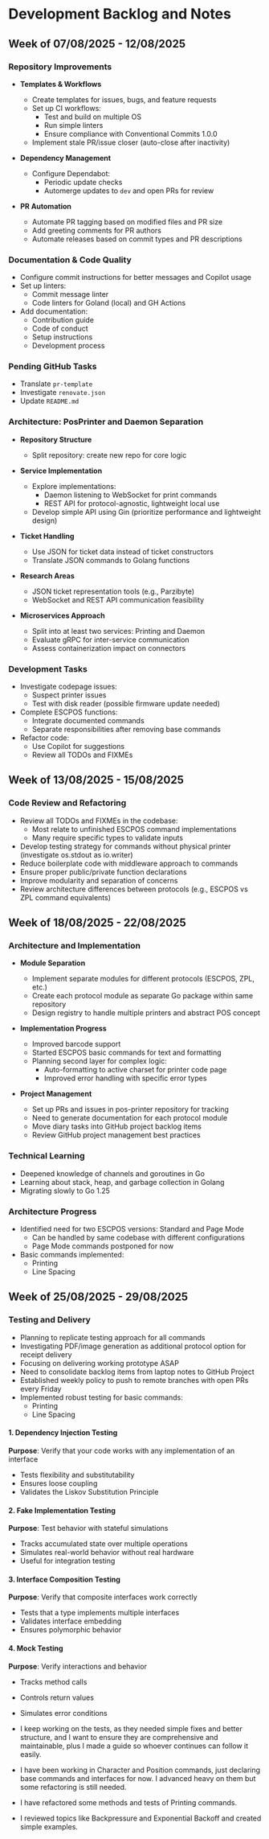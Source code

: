 # Development Backlog and Notes

## Week of 07/08/2025 - 12/08/2025

### Repository Improvements

- **Templates & Workflows**
  - Create templates for issues, bugs, and feature requests
  - Set up CI workflows:
    - Test and build on multiple OS
    - Run simple linters
    - Ensure compliance with Conventional Commits 1.0.0
  - Implement stale PR/issue closer (auto-close after inactivity)

- **Dependency Management**
  - Configure Dependabot:
    - Periodic update checks
    - Automerge updates to `dev` and open PRs for review

- **PR Automation**
  - Automate PR tagging based on modified files and PR size
  - Add greeting comments for PR authors
  - Automate releases based on commit types and PR descriptions

### Documentation & Code Quality

- Configure commit instructions for better messages and Copilot usage
- Set up linters:
  - Commit message linter
  - Code linters for Goland (local) and GH Actions
- Add documentation:
  - Contribution guide
  - Code of conduct
  - Setup instructions
  - Development process

### Pending GitHub Tasks

- Translate `pr-template`
- Investigate `renovate.json`
- Update `README.md`

### Architecture: PosPrinter and Daemon Separation

- **Repository Structure**
  - Split repository: create new repo for core logic
  
- **Service Implementation**
  - Explore implementations:
    - Daemon listening to WebSocket for print commands
    - REST API for protocol-agnostic, lightweight local use
  - Develop simple API using Gin (prioritize performance and lightweight design)
  
- **Ticket Handling**
  - Use JSON for ticket data instead of ticket constructors
  - Translate JSON commands to Golang functions
  
- **Research Areas**
  - JSON ticket representation tools (e.g., Parzibyte)
  - WebSocket and REST API communication feasibility
  
- **Microservices Approach**
  - Split into at least two services: Printing and Daemon
  - Evaluate gRPC for inter-service communication
  - Assess containerization impact on connectors

### Development Tasks

- Investigate codepage issues:
  - Suspect printer issues
  - Test with disk reader (possible firmware update needed)
- Complete ESCPOS functions:
  - Integrate documented commands
  - Separate responsibilities after removing base commands
- Refactor code:
  - Use Copilot for suggestions
  - Review all TODOs and FIXMEs

## Week of 13/08/2025 - 15/08/2025

### Code Review and Refactoring

- Review all TODOs and FIXMEs in the codebase:
  - Most relate to unfinished ESCPOS command implementations
  - Many require specific types to validate inputs
- Develop testing strategy for commands without physical printer (investigate os.stdout as io.writer)
- Reduce boilerplate code with middleware approach to commands
- Ensure proper public/private function declarations
- Improve modularity and separation of concerns
- Review architecture differences between protocols (e.g., ESCPOS vs ZPL command equivalents)

## Week of 18/08/2025 - 22/08/2025

### Architecture and Implementation

- **Module Separation**
  - Implement separate modules for different protocols (ESCPOS, ZPL, etc.)
  - Create each protocol module as separate Go package within same repository
  - Design registry to handle multiple printers and abstract POS concept
  
- **Implementation Progress**
  - Improved barcode support
  - Started ESCPOS basic commands for text and formatting
  - Planning second layer for complex logic:
    - Auto-formatting to active charset for printer code page
    - Improved error handling with specific error types
  
- **Project Management**
  - Set up PRs and issues in pos-printer repository for tracking
  - Need to generate documentation for each protocol module
  - Move diary tasks into GitHub project backlog items
  - Review GitHub project management best practices

### Technical Learning

- Deepened knowledge of channels and goroutines in Go
- Learning about stack, heap, and garbage collection in Golang
- Migrating slowly to Go 1.25

### Architecture Progress

- Identified need for two ESCPOS versions: Standard and Page Mode
  - Can be handled by same codebase with different configurations
  - Page Mode commands postponed for now
- Basic commands implemented:
  - Printing
  - Line Spacing

## Week of 25/08/2025 - 29/08/2025

### Testing and Delivery

- Planning to replicate testing approach for all commands
- Investigating PDF/image generation as additional protocol option for receipt delivery
- Focusing on delivering working prototype ASAP
- Need to consolidate backlog items from laptop notes to GitHub Project
- Established weekly policy to push to remote branches with open PRs every Friday
- Implemented robust testing for basic commands:
  - Printing
  - Line Spacing

#### 1. **Dependency Injection Testing**

**Purpose**: Verify that your code works with any implementation of an interface

- Tests flexibility and substitutability
- Ensures loose coupling
- Validates the Liskov Substitution Principle

#### 2. **Fake Implementation Testing**

**Purpose**: Test behavior with stateful simulations

- Tracks accumulated state over multiple operations
- Simulates real-world behavior without real hardware
- Useful for integration testing

#### 3. **Interface Composition Testing**

**Purpose**: Verify that composite interfaces work correctly

- Tests that a type implements multiple interfaces
- Validates interface embedding
- Ensures polymorphic behavior

#### 4. **Mock Testing**

**Purpose**: Verify interactions and behavior

- Tracks method calls
- Controls return values
- Simulates error conditions

- I keep working on the tests, as they needed simple fixes and better structure, and I want to ensure they are comprehensive and maintainable, plus I made a guide so whoever continues can follow it easily.

- I have been working in Character and Position commands, just declaring base commands and interfaces for now. I advanced heavy on them but some refactoring is still needed.
- I have refactored some methods and tests of Printing commands.
- I reviewed topics like Backpressure and Exponential Backoff and created simple examples.
